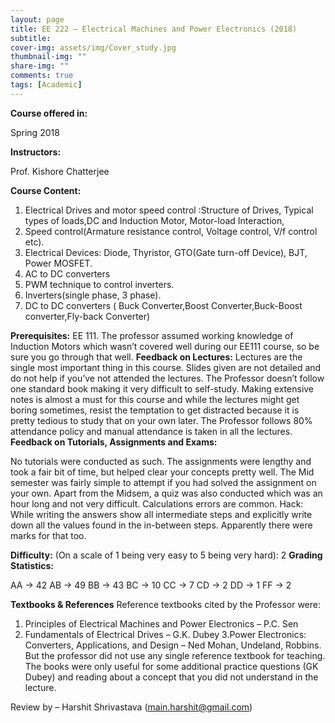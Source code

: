 ```yaml
---
layout: page
title: EE 222 – Electrical Machines and Power Electronics (2018)
subtitle:
cover-img: assets/img/Cover_study.jpg
thumbnail-img: ""
share-img: ""
comments: true
tags: [Academic]
---
```










**Course offered in:**




Spring 2018


**Instructors:**


Prof. Kishore Chatterjee 




**Course Content:**


1. Electrical Drives and motor speed control :Structure of Drives, Typical types of loads,DC and Induction Motor, Motor-load Interaction,
2. Speed control(Armature resistance control, Voltage control, V/f control etc).
3. Electrical Devices: Diode, Thyristor, GTO(Gate turn-off Device), BJT, Power MOSFET.
4. AC to DC converters
5. PWM technique to control inverters.
6. Inverters(single phase, 3 phase).
7. DC to DC converters ( Buck Converter,Boost Converter,Buck-Boost converter,Fly-back Converter)




**Prerequisites:**
EE 111. The professor assumed working knowledge of Induction Motors which wasn’t covered well during our EE111 course, so be sure you go through that well.
**Feedback on Lectures:**
Lectures are the single most important thing in this course. Slides given are not detailed and do not help if you’ve not attended the lectures. The Professor doesn’t follow one standard book making it very difficult to self-study. Making extensive notes is almost a must for this course and while the lectures might get boring sometimes, resist the temptation to get distracted because it is pretty tedious to study that on your own later. The Professor follows 80% attendance policy and manual attendance is taken in all the lectures. 
**Feedback on Tutorials, Assignments and Exams:**


No tutorials were conducted as such. The assignments were lengthy and took a fair bit of time, but helped clear your concepts pretty well. The Mid semester was fairly simple to attempt if you had solved the assignment on your own. Apart from the Midsem, a quiz was also conducted which was an hour long and not very difficult. Calculations errors are common.
Hack: While writing the answers show all intermediate steps and explicitly write down all the values found in the in-between steps. Apparently there were marks for that too.




**Difficulty:**
(On a scale of 1 being very easy to 5 being very hard): 2
**Grading Statistics:**


AA -> 42
AB -> 49
BB -> 43
BC -> 10
CC -> 7
CD -> 2
DD -> 1
FF -> 2




**Textbooks & References**
Reference textbooks cited by the Professor were:
1. Principles of Electrical Machines and Power Electronics – P.C. Sen
2. Fundamentals of Electrical Drives – G.K. Dubey
3.Power Electronics: Converters, Applications, and Design – Ned Mohan, Undeland, Robbins.
But the professor did not use any single reference textbook for teaching. The books were only useful for some additional practice questions (GK Dubey) and reading about a concept that you did not understand in the lecture.






Review by – Harshit Shrivastava (main.harshit@gmail.com)
